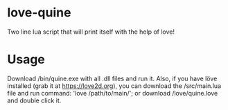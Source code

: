 love-quine
==========

Two line lua script that will print itself with the help of love!


Usage
==========

Download /bin/quine.exe with all .dll files and run it.
Also, if you have löve installed (grab it at https://love2d.org), you can download the /src/main.lua file and run command: 'love /path/to/main/'; or download /love/quine.love and double click it.
